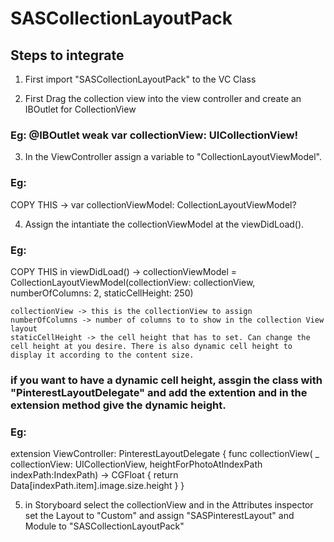 # SASCollectionLayoutPack
## Steps to integrate

1)  First import "SASCollectionLayoutPack" to the VC Class

2)  First Drag the collection view into the view controller and create an IBOutlet for CollectionView
### Eg: @IBOutlet weak var collectionView: UICollectionView!

3) In the ViewController assign a variable to "CollectionLayoutViewModel". 
### Eg: 

COPY THIS ->  var collectionViewModel: CollectionLayoutViewModel? 

4) Assign the intantiate the collectionViewModel at the viewDidLoad().
### Eg: 

COPY THIS in viewDidLoad() ->
collectionViewModel = CollectionLayoutViewModel(collectionView: collectionView, numberOfColumns: 2, staticCellHeight: 250)

    collectionView -> this is the collectionView to assign
    numberOfColumns -> number of columns to to show in the collection View layout
    staticCellHeight -> the cell height that has to set. Can change the cell height at you desire. There is also dynamic cell height to display it according to the content size.
    
### if you want to have a dynamic cell height, assgin the class with "PinterestLayoutDelegate"  and add the extention and in the extension method give the dynamic height.

### Eg:
extension ViewController: PinterestLayoutDelegate {
  func collectionView( _ collectionView: UICollectionView, heightForPhotoAtIndexPath indexPath:IndexPath) -> CGFloat {
    return Data[indexPath.item].image.size.height
  }
}


5) in Storyboard select the collectionView and in the Attributes inspector set the Layout to "Custom" and assign "SASPinterestLayout" and Module to "SASCollectionLayoutPack"


